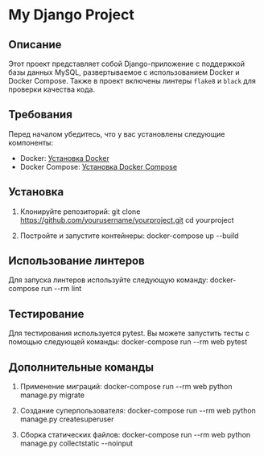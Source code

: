 # My Django Project

## Описание

Этот проект представляет собой Django-приложение с поддержкой базы данных MySQL, развертываемое с использованием Docker и Docker Compose. Также в проект включены линтеры `flake8` и `black` для проверки качества кода.

## Требования

Перед началом убедитесь, что у вас установлены следующие компоненты:

- Docker: [Установка Docker](https://docs.docker.com/get-docker/)
- Docker Compose: [Установка Docker Compose](https://docs.docker.com/compose/install/)

## Установка

1. Клонируйте репозиторий:
git clone https://github.com/yourusername/yourproject.git
cd yourproject

2. Постройте и запустите контейнеры:
docker-compose up --build

## Использование линтеров

Для запуска линтеров используйте следующую команду:
docker-compose run --rm lint


## Тестирование

Для тестирования используется pytest. Вы можете запустить тесты с помощью следующей команды:
docker-compose run --rm web pytest

## Дополнительные команды

1.	Применение миграций:
docker-compose run --rm web python manage.py migrate

2.	Создание суперпользователя:	
docker-compose run --rm web python manage.py createsuperuser

3.	Сборка статических файлов:
docker-compose run --rm web python manage.py collectstatic --noinput